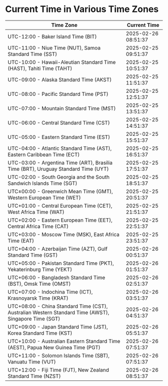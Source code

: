 # Current Time in Various Time Zones

| Time Zone | Current Time |
|-----------|--------------|
| UTC-12:00 - Baker Island Time (BIT) | 2025-02-26 08:51:37 |
| UTC-11:00 - Niue Time (NUT), Samoa Standard Time (SST) | 2025-02-25 09:51:37 |
| UTC-10:00 - Hawaii-Aleutian Standard Time (HAST), Tahiti Time (TAHT) | 2025-02-25 10:51:37 |
| UTC-09:00 - Alaska Standard Time (AKST) | 2025-02-25 11:51:37 |
| UTC-08:00 - Pacific Standard Time (PST) | 2025-02-25 12:51:37 |
| UTC-07:00 - Mountain Standard Time (MST) | 2025-02-25 13:51:37 |
| UTC-06:00 - Central Standard Time (CST) | 2025-02-25 14:51:37 |
| UTC-05:00 - Eastern Standard Time (EST) | 2025-02-25 15:51:37 |
| UTC-04:00 - Atlantic Standard Time (AST), Eastern Caribbean Time (ECT) | 2025-02-25 16:51:37 |
| UTC-03:00 - Argentina Time (ART), Brasília Time (BRT), Uruguay Standard Time (UYT) | 2025-02-25 17:51:37 |
| UTC-02:00 - South Georgia and the South Sandwich Islands Time (SGT) | 2025-02-25 18:51:37 |
| UTC±00:00 - Greenwich Mean Time (GMT), Western European Time (WET) | 2025-02-25 20:51:37 |
| UTC+01:00 - Central European Time (CET), West Africa Time (WAT) | 2025-02-25 21:51:37 |
| UTC+02:00 - Eastern European Time (EET), Central Africa Time (CAT) | 2025-02-25 22:51:37 |
| UTC+03:00 - Moscow Time (MSK), East Africa Time (EAT) | 2025-02-25 23:51:37 |
| UTC+04:00 - Azerbaijan Time (AZT), Gulf Standard Time (GST) | 2025-02-26 00:51:37 |
| UTC+05:00 - Pakistan Standard Time (PKT), Yekaterinburg Time (YEKT) | 2025-02-26 01:51:37 |
| UTC+06:00 - Bangladesh Standard Time (BST), Omsk Time (OMST) | 2025-02-26 02:51:37 |
| UTC+07:00 - Indochina Time (ICT), Krasnoyarsk Time (KRAT) | 2025-02-26 03:51:37 |
| UTC+08:00 - China Standard Time (CST), Australian Western Standard Time (AWST), Singapore Time (SGT) | 2025-02-26 04:51:37 |
| UTC+09:00 - Japan Standard Time (JST), Korea Standard Time (KST) | 2025-02-26 05:51:37 |
| UTC+10:00 - Australian Eastern Standard Time (AEST), Papua New Guinea Time (PGT) | 2025-02-26 07:51:37 |
| UTC+11:00 - Solomon Islands Time (SBT), Vanuatu Time (VUT) | 2025-02-26 07:51:37 |
| UTC+12:00 - Fiji Time (FJT), New Zealand Standard Time (NZST) | 2025-02-26 08:51:37 |
